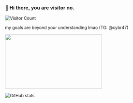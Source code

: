 ### 👋 Hi there, you are visitor no. 
![Visitor Count](https://profile-counter.glitch.me/{cybr47}/count.svg)

my goals are beyond your understanding lmao (TG: @cybr47)

<div align="left">
    <img src="https://user-images.githubusercontent.com/81064836/138420212-b870ad23-91d3-49ec-875a-219e09e5acfc.gif" width="320" height="180"/>
</div>




![GitHub stats](https://github-readme-stats.vercel.app/api?username=cybr47&show_icons=true&theme=tokyonight)

